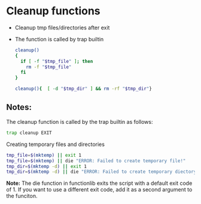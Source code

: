# Cleanup functions

* Cleanup tmp files/directories after exit
* The function is called by trap builtin
  
  ```bash
  cleanup()
  {
    if [ -f "$tmp_file" ]; then
      rm -f "$tmp_file"
    fi
  }
  
  cleanup(){  [ -d "$tmp_dir" ] && rm -rf "$tmp_dir"}
  ```

## Notes:

The cleanup function is called by the trap builtin as follows:

```bash
trap cleanup EXIT
```

Creating temporary files and directories

```bash
tmp_file=$(mktemp) || exit 1
tmp_file=$(mktemp) || die "ERROR: Failed to create temporary file!"
tmp_dir=$(mktemp -d) || exit 1
tmp_dir=$(mktemp -d) || die "ERROR: Failed to create temporary diectory!"
```

**Note:** The die function in functionlib exits the script with a default exit code of 1. If you want to use a different exit code, add it as a second argument to the funciton.



